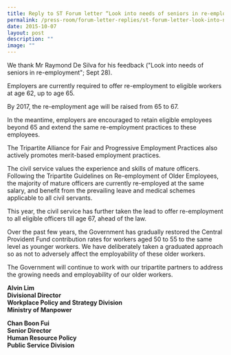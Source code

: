 ```yaml
---
title: Reply to ST Forum letter “Look into needs of seniors in re‑employment”
permalink: /press-room/forum-letter-replies/st-forum-letter-look-into-needs-of-seniors-in-re-employment/
date: 2015-10-07
layout: post
description: ""
image: ""
---
```

We thank Mr Raymond De Silva for his feedback ("Look into needs of seniors in re-employment"; Sept 28).

Employers are currently required to offer re-employment to eligible workers at age 62, up to age 65.

By 2017, the re-employment age will be raised from 65 to 67.

In the meantime, employers are encouraged to retain eligible employees beyond 65 and extend the same re-employment practices to these employees.

The Tripartite Alliance for Fair and Progressive Employment Practices also actively promotes merit-based employment practices.

The civil service values the experience and skills of mature officers. Following the Tripartite Guidelines on Re-employment of Older Employees, the majority of mature officers are currently re-employed at the same salary, and benefit from the prevailing leave and medical schemes applicable to all civil servants.

This year, the civil service has further taken the lead to offer re-employment to all eligible officers till age 67, ahead of the law.

Over the past few years, the Government has gradually restored the Central Provident Fund contribution rates for workers aged 50 to 55 to the same level as younger workers. We have deliberately taken a graduated approach so as not to adversely affect the employability of these older workers.

The Government will continue to work with our tripartite partners to address the growing needs and employability of our older workers.

**Alvin Lim**  
**Divisional Director  
Workplace Policy and Strategy Division  
Ministry of Manpower**

**Chan Boon Fui**  
**Senior Director  
Human Resource Policy  
Public Service Division**
